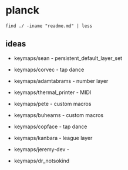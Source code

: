 # planck


`find ./ -iname "readme.md" | less`

## ideas

- keymaps/sean - persistent_default_layer_set
- keymaps/corvec - tap dance
- keymaps/adamtabrams - number layer
- keymaps/thermal_printer - MIDI
- keymaps/pete - custom macros
- keymaps/buhearns - custom macros
- keymaps/copface - tap dance
- keymaps/kanbara - league layer


- keymaps/jeremy-dev - 
- keymaps/dr_notsokind
